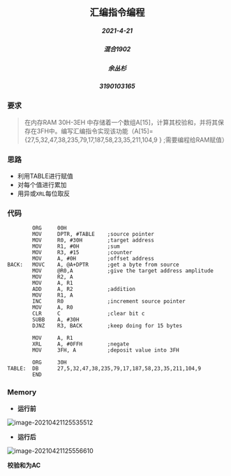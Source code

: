 

















## 								<center>汇编指令编程</center>











<h5>
    <center>2021-4-21 </center>  
</h5>             










##### 

##### <center>混合1902</center>



##### <center>余丛杉</center>



##### <center>3190103165</center>













### 要求

> 在内存RAM 30H-3EH 中存储着一个数组A[15]，计算其校验和，并将其保存在3FH中。编写汇编指令实现该功能（A[15]={27,5,32,47,38,235,79,17,187,58,23,35,211,104,9 } ;需要编程给RAM赋值）



### 思路

+ 利用TABLE进行赋值
+ 对每个值进行累加
+ 用异或`XRL`每位取反

### 代码

```
		ORG		00H
		MOV 	DPTR, #TABLE	;source pointer
		MOV 	R0, #30H		;target address
		MOV 	R1, #0H			;sum
		MOV  	R3, #15			;counter
		MOV		A, #0H			;offset address
BACK:   MOVC	A, @A+DPTR		;get a byte from source
		MOV		@R0,A			;give the target address amplitude
		MOV		R2, A			
		MOV		A, R1
		ADD		A, R2			;addition
		MOV  	R1, A			
		INC		R0				;increment source pointer
		MOV		A, R0
		CLR	   	C				;clear bit c
		SUBB	A, #30H
		DJNZ	R3, BACK		;keep doing for 15 bytes
		
		MOV		A, R1			
		XRL		A, #0FFH		;negate
		MOV		3FH, A			;deposit value into 3FH
		
		ORG		30H
TABLE:	DB		27,5,32,47,38,235,79,17,187,58,23,35,211,104,9
		END	
```



### Memory

+ **运行前**

![image-20210421125535512](D:\学习\嵌入式系统\第二次作业\image-20210421125535512.png)

+ **运行后**

![image-20210421125556610](D:\学习\嵌入式系统\第二次作业\image-20210421125556610.png)

**校验和为AC**